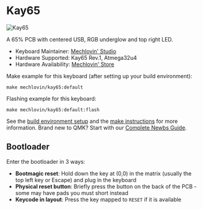 # Kay65

![Kay65](https://i.imgur.com/tuu6w1Ul.png)

A 65% PCB with centered USB, RGB underglow and top right LED.

* Keyboard Maintainer: [Mechlovin' Studio](https://github.com/mechlovin)
* Hardware Supported: Kay65 Rev.1, Atmega32u4
* Hardware Availability: [Mechlovin' Store](https://mechlovin.studio/)

Make example for this keyboard (after setting up your build environment):

    make mechlovin/kay65:default

Flashing example for this keyboard:

    make mechlovin/kay65:default:flash

See the [build environment setup](https://docs.qmk.fm/#/getting_started_build_tools) and the [make instructions](https://docs.qmk.fm/#/getting_started_make_guide) for more information. Brand new to QMK? Start with our [Complete Newbs Guide](https://docs.qmk.fm/#/newbs).

## Bootloader

Enter the bootloader in 3 ways:

* **Bootmagic reset**: Hold down the key at (0,0) in the matrix (usually the top left key or Escape) and plug in the keyboard
* **Physical reset button**: Briefly press the button on the back of the PCB - some may have pads you must short instead
* **Keycode in layout**: Press the key mapped to `RESET` if it is available
